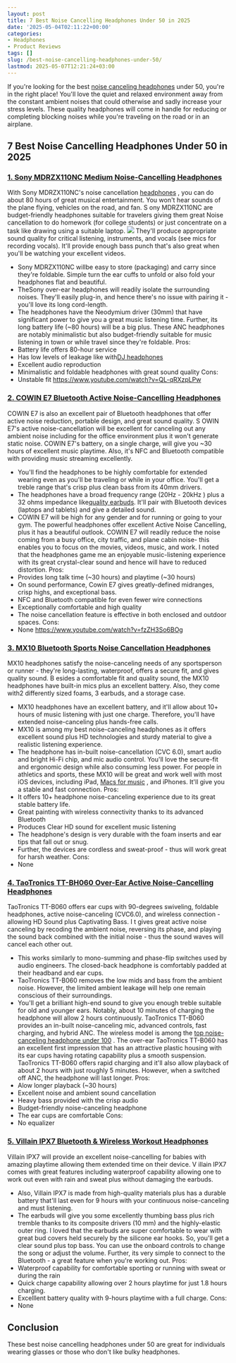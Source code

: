 ```yaml
---
layout: post
title: 7 Best Noise Cancelling Headphones Under 50 in 2025
date: '2025-05-04T02:11:22+00:00'
categories:
- Headphones
- Product Reviews
tags: []
slug: /best-noise-cancelling-headphones-under-50/
lastmod: 2025-05-07T12:21:24+03:00
---
```


If you're looking for the best
[noise canceling headphones](https://en.wikipedia.org/wiki/Noise-cancelling_headphones)
under 50, you're in the right place!
You'll love the quiet and relaxed environment away from the constant ambient noises that could otherwise and sadly increase your stress levels.
These quality headphones will come in handle for reducing or completing blocking noises while you're traveling on the road or in an airplane.
## 7 Best Noise Cancelling Headphones Under 50 in 2025
### [1. Sony MDRZX110NC Medium Noise-Cancelling Headphones](https://www.amazon.com/dp/B00NWYGZO6/?tag=p-policy-20)
With Sony MDRZX110NC's noise cancellation
[headphones](https://pestpolicy.com/best-noise-cancelling-headphones-under-200/)
, you can do about 80 hours of great musical entertainment. You won't hear sounds of the plane flying, vehicles on the road, and fan.
S
ony MDRZX110NC are budget-friendly headphones suitable for travelers giving them great Noise cancellation to do homework (for college students) or just concentrate on a task like drawing using a suitable laptop.
![](/assets/img/03/Best-Noise-Cancelling-Headphones-Under-50-300x200.jpg)
They'll produce appropriate sound quality for critical listening, instruments, and vocals (see mics for recording vocals). It'll provide enough bass punch that's also great when you'll be watching your excellent videos.
- Sony MDRZX110NC willbe easy to store (packaging) and carry since they're foldable. Simple turn the ear cuffs to unfold or also fold your headphones flat and beautiful.
- TheSony over-ear headphones will readily isolate the surrounding noises. They'll easily plug-in, and hence there's no issue with pairing it - you'll love its long cord-length.
- The headphones have the Neodymium driver (30mm) that have significant power to give you a great music listening time. Further, its long battery life (~80 hours) will be a big plus.
These ANC headphones are notably minimalistic but also budget-friendly suitable for music listening in town or while travel since they're foldable.
Pros:
- Battery life offers 80-hour service
- Has low levels of leakage like with[DJ headphones](https://pestpolicy.com/best-dj-headphones/)
- Excellent audio reproduction
- Minimalistic and foldable headphones with great sound quality
Cons:
- Unstable fit
https://www.youtube.com/watch?v=QL-qRXzpLPw
### [2. COWIN E7 Bluetooth Active Noise-Cancelling Headphones](https://www.amazon.com/dp/B00NWYGZO6/?tag=p-policy-20)
COWIN E7 is also an excellent pair of Bluetooth headphones that offer active noise reduction, portable design, and great sound quality.
S
OWIN E7's
active noise-cancellation will be excellent for canceling out any ambient noise including for the office environment plus it won't generate static noise.
COWIN E7's battery, on a single charge, will give you ~30 hours of excellent music playtime. Also, it's NFC and Bluetooth compatible with providing music streaming excellently.
- You'll find the headphones to be highly comfortable for extended wearing even as you'll be traveling or while in your office. You'll get a treble range that's crisp plus clean bass from its 40mm drivers.
- The headphones have a broad frequency range (20Hz - 20kHz ) plus a 32 ohms impedance like[quality earbuds](https://pestpolicy.com/best-earbuds-under-50/). It'll pair with Bluetooth devices (laptops and tablets) and give a detailed sound.
- COWIN E7 will be high for any gender and for running or going to your gym. The powerful headphones offer excellent Active Noise Cancelling, plus it has a beautiful outlook.
COWIN E7 will
readily reduce the noise coming from a busy office, city traffic, and plane cabin noise- this enables you to focus on the movies, videos, music, and work.
I noted that the headphones game me an enjoyable music-listening experience with its great crystal-clear sound and hence will have to reduced distortion.
Pros:
- Provides long talk time (~30 hours) and playtime (~30 hours)
- On sound performance, Cowin E7 gives greatly-defined midranges, crisp highs, and exceptional bass.
- NFC and Bluetooth compatible for even fewer wire connections
- Exceptionally comfortable and high quality
- The noise cancellation feature is effective in both enclosed and outdoor spaces.
Cons:
- None
https://www.youtube.com/watch?v=fzZH3So6BOg
### [3. MX10 Bluetooth Sports Noise Cancellation Headphones](https://www.amazon.com/dp/B01LYDQMXC/?tag=p-policy-20)
MX10 headphones satisfy the noise-canceling needs of any sportsperson or runner - they're long-lasting, waterproof, offers a secure fit, and gives quality sound.
B
esides a comfortable fit and quality sound, the
MX10 headphones have built-in mics plus an excellent battery. Also, they come with2 differently sized foams, 3 earbuds, and a storage case.
- MX10 headphones have an excellent battery, and it'll allow about 10+ hours of music listening with just one charge. Therefore, you'll have extended noise-canceling plus hands-free calls.
- MX10 is among my best noise-canceling headphones as it offers excellent sound plus HD technologies and sturdy material to give a realistic listening experience.
- The headphone has in-built noise-cancellation (CVC 6.0), smart audio and bright Hi-Fi chip, and mic audio control. You'll love the secure-fit and ergonomic design while also consuming less power.
For people in athletics and sports, these MX10 will be great and work well with most iOS devices, including iPad,
[Macs for music](https://pestpolicy.com/best-mac-for-music-production/)
, and iPhones. It'll give you a stable and fast connection.
Pros:
- It offers 10+ headphone noise-canceling experience due to its great stable battery life.
- Great painting with wireless connectivity thanks to its advanced Bluetooth
- Produces Clear HD sound for excellent music listening
- The headphone's design is very durable with the foam inserts and ear tips that fall out or snug.
- Further, the devices are cordless and sweat-proof - thus will work great for harsh weather.
Cons:
- None
### [4. TaoTronics TT-BH060 Over-Ear Active Noise-Cancelling Headphones](https://www.amazon.com/dp/B07TWK4V1H/?tag=p-policy-20)
TaoTronics TT-B060 offers ear cups with 90-degrees swiveling, foldable headphones, active noise-canceling (CVC6.0), and wireless connection - allowing HD Sound plus Captivating Bass.
I
t gives great active noise canceling by recoding the ambient noise, reversing its phase, and playing the sound back combined with the initial noise - thus the sound waves will cancel each other out.
- This works similarly to mono-summing and phase-flip switches used by audio engineers. The closed-back headphone is comfortably padded at their headband and ear cups.
- TaoTronics TT-B060 removes the low mids and bass from the ambient noise. However, the limited ambient leakage will help one remain conscious of their surroundings.
- You'll get a brilliant high-end sound to give you enough treble suitable for old and younger ears. Notably, about 10 minutes of charging the headphone will allow 2 hours continuously.
TaoTronics TT-B060 provides an in-built noise-canceling mic, advanced controls, fast charging, and hybrid ANC. The wireless model is among the
[top noise-canceling headphone under 100](https://pestpolicy.com/best-noise-cancelling-headphones-under-100/)
.
The over-ear
TaoTronics TT-B060 has an excellent first impression that has an attractive plastic housing with its ear cups having rotating capability plus a smooth suspension.
TaoTronics TT-B060 offers rapid charging and it'll also allow playback of about 2 hours with just roughly 5 minutes. However, when a switched off ANC, the headphone will last longer.
Pros:
- Alow longer playback (~30 hours)
- Excellent noise and ambient sound cancellation
- Heavy bass provided with the crisp audio
- Budget-friendly noise-canceling headphone
- The ear cups are comfortable
Cons:
- No equalizer
### [5. Villain IPX7 Bluetooth & Wireless Workout Headphones](https://www.amazon.com/dp/B07K1R6CQY/?tag=p-policy-20)
Villain IPX7 will provide an excellent noise-cancelling for babies with amazing playtime allowing them extended time on their device.
V
illain IPX7 comes with great features including waterproof capability allowing one to work out even with rain and sweat plus without damaging the earbuds.
- Also, Villain IPX7 is made from high-quality materials plus has a durable battery that'll last even for 9 hours with your continuous noise-canceling and must listening.
- The earbuds will give you some excellently thumbing bass plus rich tremble thanks to its composite drivers (10 mm) and the highly-elastic outer ring.
I loved that the earbuds are super comfortable to wear with great bud covers held securely by the silicone ear hooks. So, you'll get a clear sound plus top bass.
You can use the onboard controls to change the song or adjust the volume. Further, its very simple to connect to the Bluetooth - a great feature when you're working out.
Pros:
- Waterproof capability for comfortable sporting or running with sweat or during the rain
- Quick charge capability allowing over 2 hours playtime for just 1.8 hours charging.
- Excelllent battery quality with 9-hours playtime with a full charge.
Cons:
- None
## Conclusion
These
best noise cancelling headphones under 50 are
great for individuals wearing glasses or those who don't like bulky headphones.
